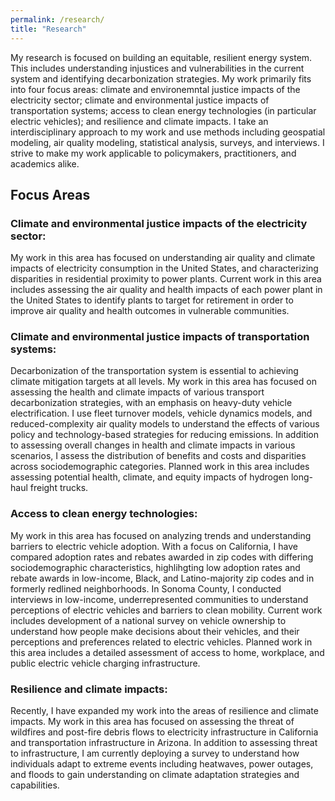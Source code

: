 ```yaml
---
permalink: /research/
title: "Research"
---
```


My research is focused on building an equitable, resilient energy system. This includes understanding injustices and vulnerabilities in the current system and identifying decarbonization strategies. My work primarily fits into four focus areas: climate and environemntal justice impacts of the electricity sector; climate and environmental justice impacts of transportation systems; access to clean energy technologies (in particular electric vehicles); and resilience and climate impacts. I take an interdisciplinary approach to my work and use methods including geospatial modeling, air quality modeling, statistical analysis, surveys, and interviews. I strive to make my work applicable to policymakers, practitioners, and academics alike. 


## Focus Areas

### Climate and environmental justice impacts of the electricity sector:

My work in this area has focused on understanding air quality and climate impacts of electricity consumption in the United States, and characterizing disparities in residential proximity to power plants. Current work in this area includes assessing the air quality and health impacts of each power plant in the United States to identify plants to target for retirement in order to improve air quality and health outcomes in vulnerable communities. 

### Climate and environmental justice impacts of transportation systems: 

Decarbonization of the transportation system is essential to achieving climate mitigation targets at all levels. My work in this area has focused on assessing the health and climate impacts of various transport decarbonization strategies, with an emphasis on heavy-duty vehicle electrification. I use fleet turnover models, vehicle dynamics models, and reduced-complexity air quality models to understand the effects of various policy and technology-based strategies for reducing emissions. In addition to assessing overall changes in health and climate impacts in various scenarios, I assess the distribution of benefits and costs and disparities across sociodemographic categories. Planned work in this area includes assessing potential health, climate, and equity impacts of hydrogen long-haul freight trucks. 

### Access to clean energy technologies: 

My work in this area has focused on analyzing trends and understanding barriers to electric vehicle adoption. With a focus on California, I have compared adoption rates and rebates awarded in zip codes with differing sociodemographic characteristics, highlihgting low adoption rates and rebate awards in low-income, Black, and Latino-majority zip codes and in formerly redlined neighborhoods. In Sonoma County, I conducted interviews in low-income, underrepresented communities to understand perceptions of electric vehicles and barriers to clean mobility. Current work includes development of a national survey on vehicle ownership to understand how people make decisions about their vehicles, and their perceptions and preferences related to electric vehicles. Planned work in this area includes a detailed assessment of access to home, workplace, and public electric vehicle charging infrastructure.

### Resilience and climate impacts:

Recently, I have expanded my work into the areas of resilience and climate impacts. My work in this area has focused on assessing the threat of wildfires and post-fire debris flows to electricity infrastructure in California and transportation infrastructure in Arizona. In addition to assessing threat to infrastructure, I am currently deploying a survey to understand how individuals adapt to extreme events including heatwaves, power outages, and floods to gain understanding on climate adaptation strategies and capabilities. 





